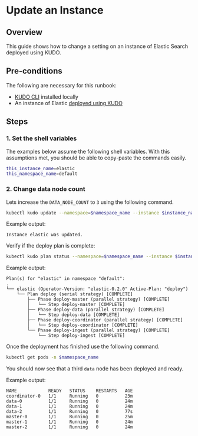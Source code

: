 # Update an Instance

## Overview

This guide shows how to change a setting on an instance of Elastic Search deployed using KUDO.

## Pre-conditions

The following are necessary for this runbook:

- [KUDO CLI](https://kudo.dev/docs/cli/) installed locally
- An instance of Elastic [deployed using KUDO](install.md)

## Steps

### 1. Set the shell variables

The examples below assume the following shell variables. With this assumptions met, you should be able
to copy-paste the commands easily.

```bash
this_instance_name=elastic
this_namespace_name=default
```

### 2. Change data node count

Lets increase the `DATA_NODE_COUNT` to `3` using the following command.

```sh
kubectl kudo update --namespace=$namespace_name --instance $instance_name -p DATA_NODE_COUNT=3
```

Example output:
```
Instance elastic was updated.
```

Verify if the deploy plan is complete:

```bash
kubectl kudo plan status --namespace=$namespace_name --instance $instance_name
```

Example output:

```
Plan(s) for "elastic" in namespace "default":
.
└── elastic (Operator-Version: "elastic-0.2.0" Active-Plan: "deploy")
    └── Plan deploy (serial strategy) [COMPLETE]
        ├── Phase deploy-master (parallel strategy) [COMPLETE]
        │   └── Step deploy-master [COMPLETE]
        ├── Phase deploy-data (parallel strategy) [COMPLETE]
        │   └── Step deploy-data [COMPLETE]
        ├── Phase deploy-coordinator (parallel strategy) [COMPLETE]
        │   └── Step deploy-coordinator [COMPLETE]
        └── Phase deploy-ingest (parallel strategy) [COMPLETE]
            └── Step deploy-ingest [COMPLETE]

```

Once the deployment has finished use the following command.

```bash
kubectl get pods -n $namespace_name
```

You should now see that a third `data` node has been deployed and ready.

Example output:

```
NAME            READY   STATUS    RESTARTS   AGE
coordinator-0   1/1     Running   0          23m
data-0          1/1     Running   0          24m
data-1          1/1     Running   0          24m
data-2          1/1     Running   0          77s
master-0        1/1     Running   0          25m
master-1        1/1     Running   0          24m
master-2        1/1     Running   0          24m
```
